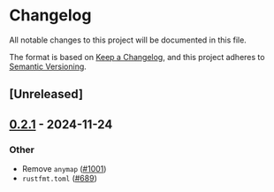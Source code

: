 # Changelog

All notable changes to this project will be documented in this file.

The format is based on [Keep a Changelog](https://keepachangelog.com/en/1.0.0/),
and this project adheres to [Semantic Versioning](https://semver.org/spec/v2.0.0.html).

## [Unreleased]

## [0.2.1](https://github.com/marc2332/freya/compare/freya-native-core-macro-v0.2.0...freya-native-core-macro-v0.2.1) - 2024-11-24

### Other

- Remove `anymap` ([#1001](https://github.com/marc2332/freya/pull/1001))
- `rustfmt.toml` ([#689](https://github.com/marc2332/freya/pull/689))

